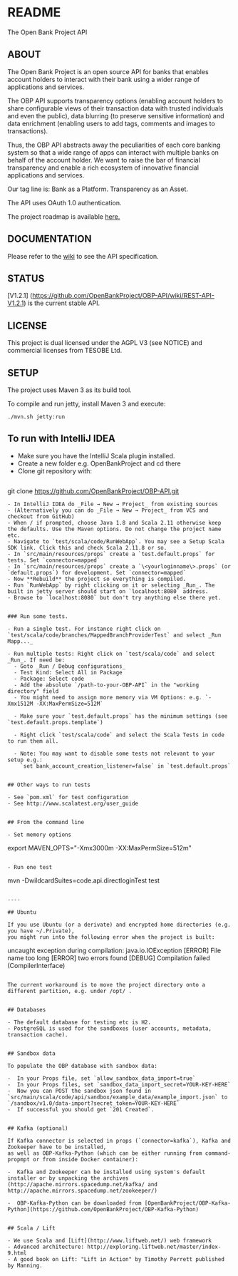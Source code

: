 # README

The Open Bank Project API


## ABOUT

The Open Bank Project is an open source API for banks that enables account holders to interact with their bank using a wider range of applications and services.

The OBP API supports transparency options (enabling account holders to share configurable views of their transaction data with trusted individuals and even the public), data blurring (to preserve sensitive information) and data enrichment (enabling users to add tags, comments and images to transactions).

Thus, the OBP API abstracts away the peculiarities of each core banking system so that a wide range of apps can interact with  multiple banks on behalf of the account holder. We want to raise the bar of financial transparency and enable a rich ecosystem of innovative financial applications and services.

Our tag line is: Bank as a Platform. Transparency as an Asset.

The API uses OAuth 1.0 authentication.

The project roadmap is available [here.](https://openbankproject.com/roadmap/)


## DOCUMENTATION

Please refer to the [wiki](https://github.com/OpenBankProject/OBP-API/wiki) to see the API specification.


## STATUS

[V1.2.1] (https://github.com/OpenBankProject/OBP-API/wiki/REST-API-V1.2.1) is the current stable API.


## LICENSE

This project is dual licensed under the AGPL V3 (see NOTICE) and commercial licenses from TESOBE Ltd.


## SETUP

The project uses Maven 3 as its build tool.

To compile and run jetty, install Maven 3 and execute:
```
./mvn.sh jetty:run
```


## To run with IntelliJ IDEA

- Make sure you have the IntelliJ Scala plugin installed.
- Create a new folder e.g. OpenBankProject and cd there
- Clone git repository with:
  ```
git clone https://github.com/OpenBankProject/OBP-API.git
```
- In IntelliJ IDEA do _File → New → Project_ from existing sources
- (Alternatively you can do _File → New → Project_ from VCS and checkout from GitHub)
- When / if prompted, choose Java 1.8 and Scala 2.11 otherwise keep the defaults. Use the Maven options. Do not change the project name etc.
- Navigate to `test/scala/code/RunWebApp`. You may see a Setup Scala SDK link. Click this and check Scala 2.11.8 or so.
- In `src/main/resources/props` create a `test.default.props` for tests. Set `connector=mapped`
- In `src/main/resources/props` create a `\<yourloginname\>.props` (or `default.props`) for development. Set `connector=mapped`
- Now **Rebuild** the project so everything is compiled.
- Run `RunWebApp` by right clicking on it or selecting _Run_. The built in jetty server should start on `localhost:8080` address.
- Browse to `localhost:8080` but don't try anything else there yet.


### Run some tests.

- Run a single test. For instance right click on `test/scala/code/branches/MappedBranchProviderTest` and select _Run Mapp..._

- Run multiple tests: Right click on `test/scala/code` and select _Run_. If need be:
  - Goto _Run / Debug configurations_
  - Test Kind: Select All in Package
  - Package: Select code
  - Add the absolute `/path-to-your-OBP-API` in the "working directory" field
  - You might need to assign more memory via VM Options: e.g. `-Xmx1512M -XX:MaxPermSize=512M`

  - Make sure your `test.default.props` has the minimum settings (see `test.default.props.template`)

  - Right click `test/scala/code` and select the Scala Tests in code to run them all.

  - Note: You may want to disable some tests not relevant to your setup e.g.:  
    `set bank_account_creation_listener=false` in `test.default.props`


## Other ways to run tests

- See `pom.xml` for test configuration
- See http://www.scalatest.org/user_guide


## From the command line

- Set memory options
  ```
export MAVEN_OPTS="-Xmx3000m -XX:MaxPermSize=512m"
```

- Run one test
  ```
mvn -DwildcardSuites=code.api.directloginTest test
```

----

## Ubuntu

If you use Ubuntu (or a derivate) and encrypted home directories (e.g. you have ~/.Private),
you might run into the following error when the project is built:
```
  uncaught exception during compilation: java.io.IOException
  [ERROR] File name too long
  [ERROR] two errors found
  [DEBUG] Compilation failed (CompilerInterface)
```

The current workaround is to move the project directory onto a different partition, e.g. under /opt/ .


## Databases

- The default database for testing etc is H2.
- PostgreSQL is used for the sandboxes (user accounts, metadata, transaction cache).


## Sandbox data

To populate the OBP database with sandbox data:

-  In your Props file, set `allow_sandbox_data_import=true`
-  In your Props files, set `sandbox_data_import_secret=YOUR-KEY-HERE`
-  Now you can POST the sandbox json found in `src/main/scala/code/api/sandbox/example_data/example_import.json` to `/sandbox/v1.0/data-import?secret_token=YOUR-KEY-HERE`
-  If successful you should get `201 Created`.


## Kafka (optional)

If Kafka connector is selected in props (`connector=kafka`), Kafka and Zookeeper have to be installed,
as well as OBP-Kafka-Python (which can be either running from command-propmpt or from inside Docker container):

-  Kafka and Zookeeper can be installed using system's default installer or by unpacking the archives (http://apache.mirrors.spacedump.net/kafka/ and http://apache.mirrors.spacedump.net/zookeeper/)

-  OBP-Kafka-Python can be downloaded from [OpenBankProject/OBP-Kafka-Python](https://github.com/OpenBankProject/OBP-Kafka-Python)


## Scala / Lift

- We use Scala and [Lift](http://www.liftweb.net/) web framework
- Advanced architecture: http://exploring.liftweb.net/master/index-9.html
- A good book on Lift: "Lift in Action" by Timothy Perrett published by Manning.
